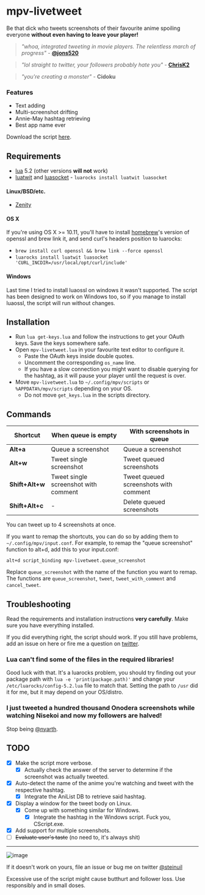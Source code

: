 mpv-livetweet
=============
Be that dick who tweets screenshots of their favourite anime spoiling everyone **without even having to leave your player!**

> *"whoa, integrated tweeting in movie players. The relentless march of progress"* - **[@jons520](https://twitter.com/jons520/status/611668022902697984)**

> *"lol straight to twitter, your followers probably hate you"* - **[ChrisK2](https://github.com/ChrisK2)**

> *"you're creating a monster"* - **Cidoku**

### Features
  * Text adding
  * Multi-screenshot drifting
  * Annie-May hashtag retrieving
  * Best app name ever

Download the script [here](https://github.com/steinuil/mpv-livetweet/archive/master.zip).

Requirements
------------
  * [lua](https://lua.org/) 5.2 (other versions **will not** work)
  * [luatwit](https://github.com/darkstalker/LuaTwit) and [luasocket](http://w3.impa.br/~diego/software/luasocket/) - `luarocks install luatwit luasocket`

#### Linux/BSD/etc.
  * [Zenity](https://wiki.gnome.org/Projects/Zenity)

#### OS X
If you're using OS X >= 10.11, you'll have to install [homebrew](http://brew.sh)'s version of openssl and brew link it, and send curl's headers position to luarocks:
* `brew install curl openssl && brew link --force openssl`
* `luarocks install luatwit luasocket 'CURL_INCDIR=/usr/local/opt/curl/include'`

#### Windows
Last time I tried to install luaossl on windows it wasn't supported. The script has been designed to work on Windows too, so if you manage to install luaossl, the script will run without changes.

Installation
------------
  * Run `lua get-keys.lua` and follow the instructions to get your OAuth keys. Save the keys somewhere safe.
  * Open `mpv-livetweet.lua` in your favourite text editor to configure it.
    * Paste the OAuth keys inside double quotes.
    * Uncomment the corresponding `os_name` line.
    * If you have a slow connection you might want to disable querying for the hashtag, as it will pause your player until the request is over.
  * Move `mpv-livetweet.lua` to `~/.config/mpv/scripts` or `%APPDATA%/mpv/scripts` depending on your OS.
    * Do not move `get_keys.lua` in the scripts directory.

Commands
--------
| Shortcut        | When queue is empty                  | With screenshots in queue             |
| --------------- | ------------------------------------ | ------------------------------------- |
| **Alt+a**       | Queue a screenshot                   | Queue a screenshot                    |
| **Alt+w**       | Tweet single screenshot              | Tweet queued screenshots              |
| **Shift+Alt+w** | Tweet single screenshot with comment | Tweet queued screenshots with comment |
| **Shift+Alt+c** | -                                    | Delete queued screenshots             |

You can tweet up to 4 screenshots at once.

If you want to remap the shortcuts, you can do so by adding them to `~/.config/mpv/input.conf`. For example, to remap the "queue screenshot" function to alt+d, add this to your input.conf:

```
alt+d script_binding mpv-livetweet.queue_screenshot
```

Replace `queue_screenshot` with the name of the function you want to remap. The functions are `queue_screenshot`, `tweet`, `tweet_with_comment` and `cancel_tweet`.

Troubleshooting
---------------
Read the requirements and installation instructions **very carefully**. Make sure you have everything installed.

If you did everything right, the script should work. If you still have problems, add an issue on here or fire me a question on [twitter](https://twitter.com/steinuil).

### Lua can't find some of the files in the required libraries!
Good luck with that. It's a luarocks problem, you should try finding out your package path with `lua -e 'print(package.path)'` and change your `/etc/luarocks/config-5.2.lua` file to match that. Setting the path to `/usr` did it for me, but it may depend on your OS/distro.

### I just tweeted a hundred thousand Onodera screenshots while watching Nisekoi and now my followers are halved!
Stop being [@nyarth](http://twitter.com/nyarth).

TODO
----
  - [X] Make the script more verbose.
    - [X] Actually check the answer of the server to determine if the screenshot was actually tweeted.
  - [X] Auto-detect the name of the anime you're watching and tweet with the respective hashtag.
    - [X] Integrate the AniList DB to retrieve said hashtag.
  - [X] Display a window for the tweet body on Linux.
    - [X] Come up with something similar for Windows.
	  - [X] Integrate the hashtag in the Windows script. Fuck you, CScript.exe.
  - [X] Add support for multiple screenshots.
  - [ ] ~~Evaluate user's taste~~ (no need to, it's always shit)

----
![image](http://blog.codinghorror.com/content/images/uploads/2007/03/6a0120a85dcdae970b0128776ff992970c-pi.png)

If it doesn't work on yours, file an issue or bug me on twitter [@steinuil](https://twitter.com/steinuil)

Excessive use of the script might cause butthurt and follower loss. Use responsibly and in small doses.
